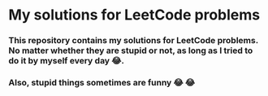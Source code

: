 # My solutions for LeetCode problems

### This repository contains my solutions for LeetCode problems. No matter whether they are stupid or not, as long as I tried to do it by myself every day :joy:.


### Also, stupid things sometimes are funny :joy: :joy: